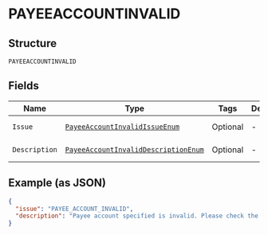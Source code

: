 
# PAYEEACCOUNTINVALID

## Structure

`PAYEEACCOUNTINVALID`

## Fields

| Name | Type | Tags | Description | Getter | Setter |
|  --- | --- | --- | --- | --- | --- |
| `Issue` | [`PayeeAccountInvalidIssueEnum`](../../doc/models/payee-account-invalid-issue-enum.md) | Optional | - | PayeeAccountInvalidIssueEnum getIssue() | setIssue(PayeeAccountInvalidIssueEnum issue) |
| `Description` | [`PayeeAccountInvalidDescriptionEnum`](../../doc/models/payee-account-invalid-description-enum.md) | Optional | - | PayeeAccountInvalidDescriptionEnum getDescription() | setDescription(PayeeAccountInvalidDescriptionEnum description) |

## Example (as JSON)

```json
{
  "issue": "PAYEE_ACCOUNT_INVALID",
  "description": "Payee account specified is invalid. Please check the `payee.email_address` or `payee.merchant_id` specified and try again. Ensure that either  `payee.merchant_id` or `payee.email_address` is specified."
}
```

